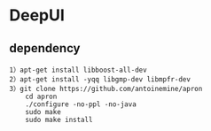 # DeepUI
## dependency
	1）apt-get install libboost-all-dev
	2）apt-get install -yqq libgmp-dev libmpfr-dev
	3）git clone https://github.com/antoinemine/apron 
	   	cd apron
	   	./configure -no-ppl -no-java
       	sudo make 
       	sudo make install